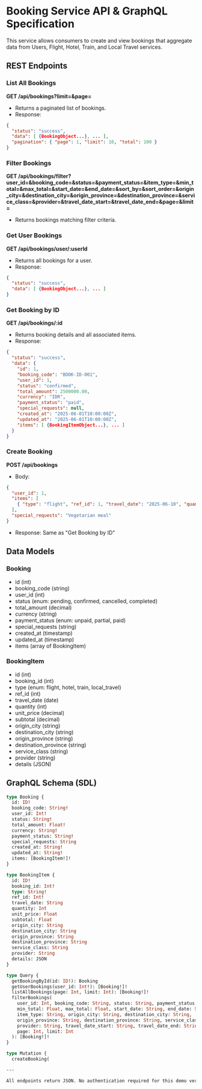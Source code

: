 # Booking Service API & GraphQL Specification

This service allows consumers to create and view bookings that aggregate data from Users, Flight, Hotel, Train, and Local Travel services.

## REST Endpoints

### List All Bookings
**GET /api/bookings?limit=&page=**
- Returns a paginated list of bookings.
- Response:
```json
{
  "status": "success",
  "data": [ {BookingObject...}, ... ],
  "pagination": { "page": 1, "limit": 10, "total": 100 }
}
```

### Filter Bookings
**GET /api/bookings/filter?user_id=&booking_code=&status=&payment_status=&item_type=&min_total=&max_total=&start_date=&end_date=&sort_by=&sort_order=&origin_city=&destination_city=&origin_province=&destination_province=&service_class=&provider=&travel_date_start=&travel_date_end=&page=&limit=**
- Returns bookings matching filter criteria.

### Get User Bookings
**GET /api/bookings/user/:userId**
- Returns all bookings for a user.
- Response:
```json
{
  "status": "success",
  "data": [ {BookingObject...}, ... ]
}
```

### Get Booking by ID
**GET /api/bookings/:id**
- Returns booking details and all associated items.
- Response:
```json
{
  "status": "success",
  "data": {
    "id": 1,
    "booking_code": "BOOK-ID-001",
    "user_id": 1,
    "status": "confirmed",
    "total_amount": 2500000.00,
    "currency": "IDR",
    "payment_status": "paid",
    "special_requests": null,
    "created_at": "2025-06-01T10:00:00Z",
    "updated_at": "2025-06-01T10:00:00Z",
    "items": [ {BookingItemObject...}, ... ]
  }
}
```

### Create Booking
**POST /api/bookings**
- Body:
```json
{
  "user_id": 1,
  "items": [
    { "type": "flight", "ref_id": 1, "travel_date": "2025-06-10", "quantity": 1, "unit_price": 1850000.00, "origin_city": "Jakarta", "destination_city": "Denpasar", "service_class": "Economy", "provider": "Garuda Indonesia", "details": {"flight_number": "GA100"} }
  ],
  "special_requests": "Vegetarian meal"
}
```
- Response: Same as "Get Booking by ID"

## Data Models

### Booking
- id (int)
- booking_code (string)
- user_id (int)
- status (enum: pending, confirmed, cancelled, completed)
- total_amount (decimal)
- currency (string)
- payment_status (enum: unpaid, partial, paid)
- special_requests (string)
- created_at (timestamp)
- updated_at (timestamp)
- items (array of BookingItem)

### BookingItem
- id (int)
- booking_id (int)
- type (enum: flight, hotel, train, local_travel)
- ref_id (int)
- travel_date (date)
- quantity (int)
- unit_price (decimal)
- subtotal (decimal)
- origin_city (string)
- destination_city (string)
- origin_province (string)
- destination_province (string)
- service_class (string)
- provider (string)
- details (JSON)

## GraphQL Schema (SDL)

```graphql
type Booking {
  id: ID!
  booking_code: String!
  user_id: Int!
  status: String!
  total_amount: Float!
  currency: String!
  payment_status: String!
  special_requests: String
  created_at: String!
  updated_at: String!
  items: [BookingItem!]!
}

type BookingItem {
  id: ID!
  booking_id: Int!
  type: String!
  ref_id: Int!
  travel_date: String
  quantity: Int
  unit_price: Float
  subtotal: Float
  origin_city: String
  destination_city: String
  origin_province: String
  destination_province: String
  service_class: String
  provider: String
  details: JSON
}

type Query {
  getBookingById(id: ID!): Booking
  getUserBookings(user_id: Int!): [Booking!]!
  listAllBookings(page: Int, limit: Int): [Booking!]!
  filterBookings(
    user_id: Int, booking_code: String, status: String, payment_status: String,
    min_total: Float, max_total: Float, start_date: String, end_date: String,
    item_type: String, origin_city: String, destination_city: String,
    origin_province: String, destination_province: String, service_class: String,
    provider: String, travel_date_start: String, travel_date_end: String,
    page: Int, limit: Int
  ): [Booking!]!
}

type Mutation {
  createBooking(

---

All endpoints return JSON. No authentication required for this demo version.
